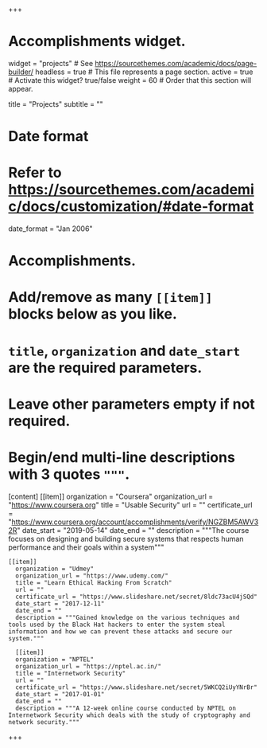 +++
# Accomplishments widget.
widget = "projects"  # See https://sourcethemes.com/academic/docs/page-builder/
headless = true  # This file represents a page section.
active = true  # Activate this widget? true/false
weight = 60  # Order that this section will appear.

title = "Projects"
subtitle = ""

# Date format
#   Refer to https://sourcethemes.com/academic/docs/customization/#date-format
date_format = "Jan 2006"

# Accomplishments.
#   Add/remove as many `[[item]]` blocks below as you like.
#   `title`, `organization` and `date_start` are the required parameters.
#   Leave other parameters empty if not required.
#   Begin/end multi-line descriptions with 3 quotes `"""`.
[content]
  [[item]]
    organization = "Coursera"
    organization_url = "https://www.coursera.org"
    title = "Usable Security"
    url = ""
    certificate_url = "https://www.coursera.org/account/accomplishments/verify/NGZBM5AWV32R"
    date_start = "2019-05-14"
    date_end = ""
    description = """The course focuses on designing and building secure systems that respects human performance and their goals within a system"""

    [[item]]
      organization = "Udmey"
      organization_url = "https://www.udemy.com/"
      title = "Learn Ethical Hacking From Scratch"
      url = ""
      certificate_url = "https://www.slideshare.net/secret/8ldc73acU4jSQd"
      date_start = "2017-12-11"
      date_end = ""
      description = """Gained knowledge on the various techniques and tools used by the Black Hat hackers to enter the system steal information and how we can prevent these attacks and secure our system."""

      [[item]]
      organization = "NPTEL"
      organization_url = "https://nptel.ac.in/"
      title = "Internetwork Security"
      url = ""
      certificate_url = "https://www.slideshare.net/secret/5WKCQ2iUyYNrBr"
      date_start = "2017-01-01"
      date_end = ""
      description = """A 12-week online course conducted by NPTEL on Internetwork Security which deals with the study of cryptography and network security."""

+++   
